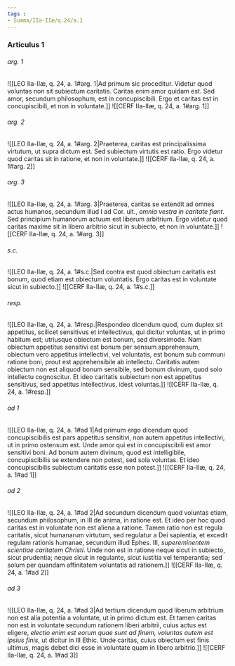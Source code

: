 ```yaml
---
tags : 
- Summa/IIa-IIæ/q.24/a.1
---
```


### Articulus 1

###### arg. 1
![[LEO IIa-IIæ, q. 24, a. 1#arg. 1|Ad primum sic proceditur. Videtur quod voluntas non sit subiectum caritatis. Caritas enim amor quidam est. Sed amor, secundum philosophum, est in concupiscibili. Ergo et caritas est in concupiscibili, et non in voluntate.]]
![[CERF IIa-IIæ, q. 24, a. 1#arg. 1]]

###### arg. 2
![[LEO IIa-IIæ, q. 24, a. 1#arg. 2|Praeterea, caritas est principalissima virtutum, ut supra dictum est. Sed subiectum virtutis est ratio. Ergo videtur quod caritas sit in ratione, et non in voluntate.]]
![[CERF IIa-IIæ, q. 24, a. 1#arg. 2]]

###### arg. 3
![[LEO IIa-IIæ, q. 24, a. 1#arg. 3|Praeterea, caritas se extendit ad omnes actus humanos, secundum illud I ad Cor. ult., *omnia vestra in caritate fiant*. Sed principium humanorum actuum est liberum arbitrium. Ergo videtur quod caritas maxime sit in libero arbitrio sicut in subiecto, et non in voluntate.]]
![[CERF IIa-IIæ, q. 24, a. 1#arg. 3]]

###### s.c.
![[LEO IIa-IIæ, q. 24, a. 1#s.c.|Sed contra est quod obiectum caritatis est bonum, quod etiam est obiectum voluntatis. Ergo caritas est in voluntate sicut in subiecto.]]
![[CERF IIa-IIæ, q. 24, a. 1#s.c.]]

###### resp.
![[LEO IIa-IIæ, q. 24, a. 1#resp.|Respondeo dicendum quod, cum duplex sit appetitus, scilicet sensitivus et intellectivus, qui dicitur voluntas, ut in primo habitum est; utriusque obiectum est bonum, sed diversimode. Nam obiectum appetitus sensitivi est bonum per sensum apprehensum, obiectum vero appetitus intellectivi, vel voluntatis, est bonum sub communi ratione boni, prout est apprehensibile ab intellectu. Caritatis autem obiectum non est aliquod bonum sensibile, sed bonum divinum, quod solo intellectu cognoscitur. Et ideo caritatis subiectum non est appetitus sensitivus, sed appetitus intellectivus, idest voluntas.]]
![[CERF IIa-IIæ, q. 24, a. 1#resp.]]

###### ad 1
![[LEO IIa-IIæ, q. 24, a. 1#ad 1|Ad primum ergo dicendum quod concupiscibilis est pars appetitus sensitivi, non autem appetitus intellectivi, ut in primo ostensum est. Unde amor qui est in concupiscibili est amor sensitivi boni. Ad bonum autem divinum, quod est intelligibile, concupiscibilis se extendere non potest, sed sola voluntas. Et ideo concupiscibilis subiectum caritatis esse non potest.]]
![[CERF IIa-IIæ, q. 24, a. 1#ad 1]]

###### ad 2
![[LEO IIa-IIæ, q. 24, a. 1#ad 2|Ad secundum dicendum quod voluntas etiam, secundum philosophum, in III de anima, in ratione est. Et ideo per hoc quod caritas est in voluntate non est aliena a ratione. Tamen ratio non est regula caritatis, sicut humanarum virtutum, sed regulatur a Dei sapientia, et excedit regulam rationis humanae, secundum illud Ephes. III, *supereminentem scientiae caritatem Christi*. Unde non est in ratione neque sicut in subiecto, sicut prudentia; neque sicut in regulante, sicut iustitia vel temperantia; sed solum per quandam affinitatem voluntatis ad rationem.]]
![[CERF IIa-IIæ, q. 24, a. 1#ad 2]]

###### ad 3
![[LEO IIa-IIæ, q. 24, a. 1#ad 3|Ad tertium dicendum quod liberum arbitrium non est alia potentia a voluntate, ut in primo dictum est. Et tamen caritas non est in voluntate secundum rationem liberi arbitrii, cuius actus est eligere, *electio enim est eorum quae sunt ad finem, voluntas autem est ipsius finis*, ut dicitur in III Ethic. Unde caritas, cuius obiectum est finis ultimus, magis debet dici esse in voluntate quam in libero arbitrio.]]
![[CERF IIa-IIæ, q. 24, a. 1#ad 3]]

